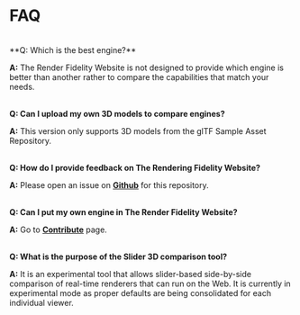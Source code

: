 <style>
  a {
    font-weight: bold;
    text-decoration: underline;
  }
</style>

# FAQ 
<br>
**Q: Which is the best engine?**

**A:** The Render Fidelity Website is not designed to provide which engine is better than another rather to compare the capabilities that match your needs. <br><br>

[//]: <>  (**Q: Which version of the engine was used to render the image?**)

[//]: <>  (**A:** You can find which version of the engine is used by .. <br><br>)

**Q: Can I upload my own 3D models to compare engines?**

**A:** This version only supports 3D models from the glTF Sample Asset Repository. <br><br>

**Q: How do I provide feedback on The Rendering Fidelity Website?**

**A:** Please open an issue on [Github](https://github.com/KhronosGroup/glTF-Render-Fidelity) for this repository. <br><br>

**Q: Can I put my own engine in The Render Fidelity Website?**

**A:** Go to [Contribute](https://github.khronos.org/glTF-Render-Fidelity/contribute) page. <br><br>

**Q: What is the purpose of the Slider 3D comparison tool?**

**A:** It is an experimental tool that allows slider-based side-by-side comparison of real-time renderers that can run on the Web. It is currently in experimental mode as proper defaults are being consolidated for each individual viewer. <br><br>

